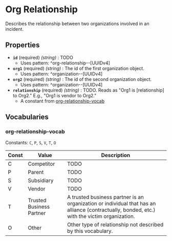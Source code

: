 # Org Relationship

Describes the relationship between two organizations involved in an incident.

## Properties

- **`id`** (required) *(string)* : TODO
	- Uses pattern: ^org-relationship--[UUIDv4]
- **`org1`** (required) *(string)* : The id of the first organization object.
	- Uses pattern: ^organization--[UUIDv4]
- **`org2`** (required) *(string)* : The id of the second organization object.
	- Uses pattern: ^organization--[UUIDv4]
- **`relationship`** (required) *(string)* : TODO. Reads as "Org1 is [relationship] to Org2." E.g., "Org1 is vendor to Org2."
	- A constant from [org-relationship-vocab](#org-relationship-vocab)

## Vocabularies

### org-relationship-vocab

Constants: `C`, `P`, `S`, `V`, `T`, `O`

| Const | Value | Description |
| --- | --- | --- |
| C | Competitor | TODO|
| P | Parent | TODO|
| S | Subsidiary | TODO|
| V | Vendor | TODO|
| T | Trusted Business Partner | A trusted business partner is an organization or individual that has an alliance (contractually, bonded, etc.) with the victim organization.|
| O | Other | Other type of relationship not described by this vocabulary.|

